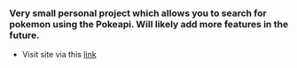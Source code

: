 ### Very small personal project which allows you to search for pokemon using the Pokeapi. Will likely add more features in the future.

- Visit site via this [link](https://y1va.github.io/fetchPokemon/)
